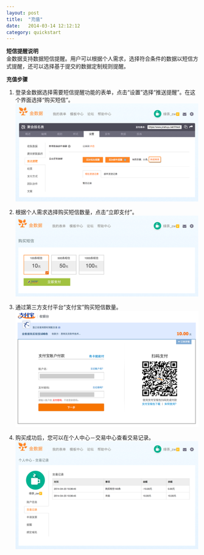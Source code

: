 ```yaml
---
layout: post
title:  "充值"
date:   2014-03-14 12:12:12
category: quickstart
---
```


**短信提醒说明**  
金数据支持数据短信提醒。用户可以根据个人需求，选择符合条件的数据以短信方式提醒，还可以选择基于提交的数据定制规则提醒。 

**充值步骤**

1. 登录金数据选择需要短信提醒功能的表单，点击“设置”选择“推送提醒”。在这个界面选择“购买短信”。
![充值](/images/recharge-1.png) 

2. 根据个人需求选择购买短信数量，点击“立即支付”。  
![充值](/images/recharge-2.png) 

3. 通过第三方支付平台“支付宝”购买短信数量。
![充值](/images/recharge-3.png) 

4. 购买成功后，您可以在个人中心－交易中心查看交易记录。
![充值](/images/recharge-4.png)
